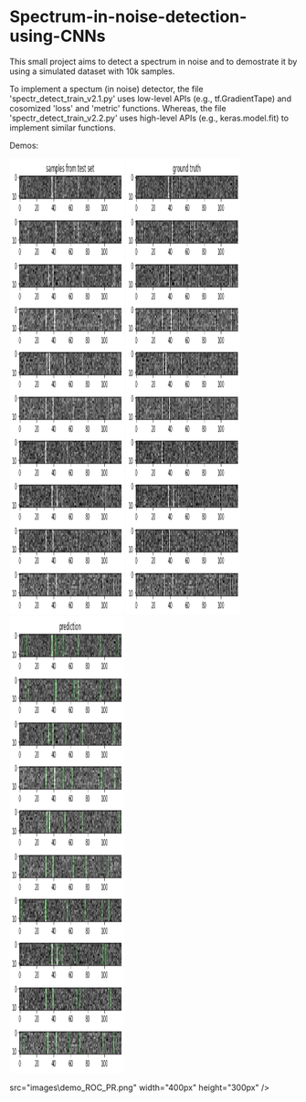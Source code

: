 # Spectrum-in-noise-detection-using-CNNs
This small project aims to detect a spectrum in noise and to demostrate it by using a simulated dataset with 10k samples.

To implement a spectum (in noise) detector, the file 'spectr_detect_train_v2.1.py' uses low-level APIs (e.g., tf.GradientTape) and cosomized 'loss' and 'metric' functions.
Whereas, the file 'spectr_detect_train_v2.2.py' uses high-level APIs (e.g., keras.model.fit) to implement similar functions.

Demos:

<img src="images\demo_10_testsamples.png" width="200px" height="800px" /> <img src="images\demo_10_testsamples_groundtruth.png" width="200px" height="800px" /> <img src="images\demo_10_testsamples_prediction.png" width="200px" height="800px" />


src="images\demo_ROC_PR.png" width="400px" height="300px" />
